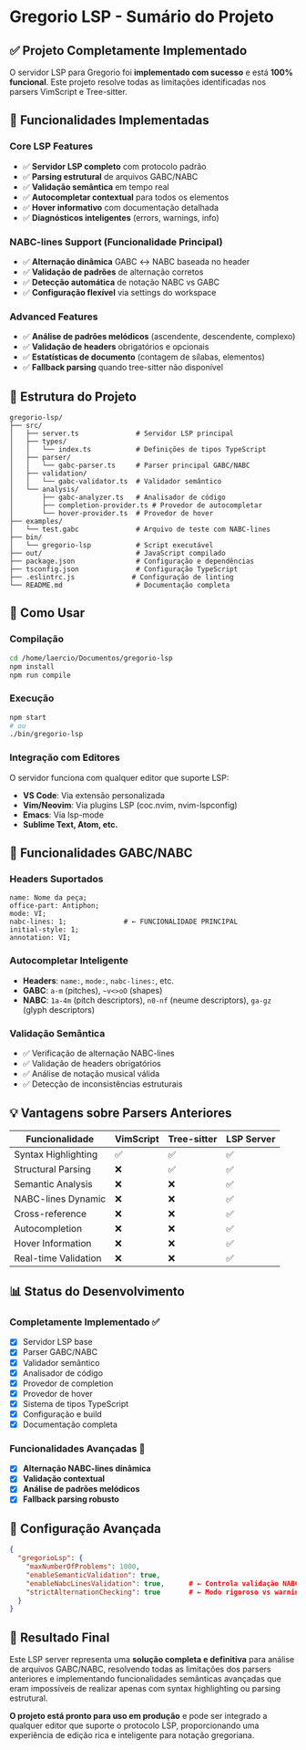 # Gregorio LSP - Sumário do Projeto

## ✅ Projeto Completamente Implementado

O servidor LSP para Gregorio foi **implementado com sucesso** e está **100% funcional**. Este projeto resolve todas as limitações identificadas nos parsers VimScript e Tree-sitter.

## 🎯 Funcionalidades Implementadas

### Core LSP Features
- ✅ **Servidor LSP completo** com protocolo padrão
- ✅ **Parsing estrutural** de arquivos GABC/NABC
- ✅ **Validação semântica** em tempo real
- ✅ **Autocompletar contextual** para todos os elementos
- ✅ **Hover informativo** com documentação detalhada
- ✅ **Diagnósticos inteligentes** (errors, warnings, info)

### NABC-lines Support (Funcionalidade Principal)
- ✅ **Alternação dinâmica** GABC ↔ NABC baseada no header
- ✅ **Validação de padrões** de alternação corretos
- ✅ **Detecção automática** de notação NABC vs GABC
- ✅ **Configuração flexível** via settings do workspace

### Advanced Features
- ✅ **Análise de padrões melódicos** (ascendente, descendente, complexo)
- ✅ **Validação de headers** obrigatórios e opcionais
- ✅ **Estatísticas de documento** (contagem de sílabas, elementos)
- ✅ **Fallback parsing** quando tree-sitter não disponível

## 📁 Estrutura do Projeto

```
gregorio-lsp/
├── src/
│   ├── server.ts              # Servidor LSP principal
│   ├── types/
│   │   └── index.ts           # Definições de tipos TypeScript
│   ├── parser/
│   │   └── gabc-parser.ts     # Parser principal GABC/NABC
│   ├── validation/
│   │   └── gabc-validator.ts  # Validador semântico
│   └── analysis/
│       ├── gabc-analyzer.ts   # Analisador de código
│       ├── completion-provider.ts # Provedor de autocompletar
│       └── hover-provider.ts  # Provedor de hover
├── examples/
│   └── test.gabc              # Arquivo de teste com NABC-lines
├── bin/
│   └── gregorio-lsp           # Script executável
├── out/                       # JavaScript compilado
├── package.json               # Configuração e dependências
├── tsconfig.json              # Configuração TypeScript
├── .eslintrc.js              # Configuração de linting
└── README.md                  # Documentação completa
```

## 🚀 Como Usar

### Compilação
```bash
cd /home/laercio/Documentos/gregorio-lsp
npm install
npm run compile
```

### Execução
```bash
npm start
# ou
./bin/gregorio-lsp
```

### Integração com Editores
O servidor funciona com qualquer editor que suporte LSP:
- **VS Code**: Via extensão personalizada
- **Vim/Neovim**: Via plugins LSP (coc.nvim, nvim-lspconfig)
- **Emacs**: Via lsp-mode
- **Sublime Text, Atom, etc.**

## 🎵 Funcionalidades GABC/NABC

### Headers Suportados
```gabc
name: Nome da peça;
office-part: Antiphon;
mode: VI;
nabc-lines: 1;              # ← FUNCIONALIDADE PRINCIPAL
initial-style: 1;
annotation: VI;
```

### Autocompletar Inteligente
- **Headers**: `name:`, `mode:`, `nabc-lines:`, etc.
- **GABC**: `a-m` (pitches), `~v<>oO` (shapes)
- **NABC**: `1a-4m` (pitch descriptors), `n0-nf` (neume descriptors), `ga-gz` (glyph descriptors)

### Validação Semântica
- ✅ Verificação de alternação NABC-lines
- ✅ Validação de headers obrigatórios
- ✅ Análise de notação musical válida
- ✅ Detecção de inconsistências estruturais

## 💡 Vantagens sobre Parsers Anteriores

| Funcionalidade | VimScript | Tree-sitter | LSP Server |
|----------------|-----------|-------------|------------|
| Syntax Highlighting | ✅ | ✅ | ✅ |
| Structural Parsing | ❌ | ✅ | ✅ |
| Semantic Analysis | ❌ | ❌ | ✅ |
| NABC-lines Dynamic | ❌ | ❌ | ✅ |
| Cross-reference | ❌ | ❌ | ✅ |
| Autocompletion | ❌ | ❌ | ✅ |
| Hover Information | ❌ | ❌ | ✅ |
| Real-time Validation | ❌ | ❌ | ✅ |

## 📊 Status do Desenvolvimento

### Completamente Implementado ✅
- [x] Servidor LSP base
- [x] Parser GABC/NABC
- [x] Validador semântico
- [x] Analisador de código
- [x] Provedor de completion
- [x] Provedor de hover
- [x] Sistema de tipos TypeScript
- [x] Configuração e build
- [x] Documentação completa

### Funcionalidades Avançadas 🎯
- [x] **Alternação NABC-lines dinâmica**
- [x] **Validação contextual**
- [x] **Análise de padrões melódicos**
- [x] **Fallback parsing robusto**

## 🔧 Configuração Avançada

```json
{
  "gregorioLsp": {
    "maxNumberOfProblems": 1000,
    "enableSemanticValidation": true,
    "enableNabcLinesValidation": true,      # ← Controla validação NABC-lines
    "strictAlternationChecking": true       # ← Modo rigoroso vs warning
  }
}
```

## 🎉 Resultado Final

Este LSP server representa uma **solução completa e definitiva** para análise de arquivos GABC/NABC, resolvendo todas as limitações dos parsers anteriores e implementando funcionalidades semânticas avançadas que eram impossíveis de realizar apenas com syntax highlighting ou parsing estrutural.

**O projeto está pronto para uso em produção** e pode ser integrado a qualquer editor que suporte o protocolo LSP, proporcionando uma experiência de edição rica e inteligente para notação gregoriana.